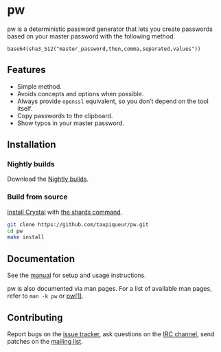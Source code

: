 # pw

pw is a deterministic password generator that lets you
create passwords based on your master password with the following method.

```
base64(sha3_512("master_password,then,comma,separated,values"))
```

## Features

- Simple method.
- Avoids concepts and options when possible.
- Always provide `openssl` equivalent, so you don’t depend on the tool itself.
- Copy passwords to the clipboard.
- Show typos in your master password.

## Installation

### Nightly builds

Download the [Nightly builds].

[Nightly builds]: https://github.com/taupiqueur/pw/releases/nightly

### Build from source

[Install Crystal] with [the shards command].

[Install Crystal]: https://crystal-lang.org/install/
[The shards command]: https://crystal-lang.org/reference/master/the_shards_command/

``` sh
git clone https://github.com/taupiqueur/pw.git
cd pw
make install
```

## Documentation

See the [manual] for setup and usage instructions.

[Manual]: docs/manual.md

pw is also documented via man pages.
For a list of available man pages,
refer to `man -k pw` or [pw(1)].

[pw(1)]: https://taupiqueur.github.io/pw/pw.1.html

## Contributing

Report bugs on the [issue tracker],
ask questions on the [IRC channel],
send patches on the [mailing list].

[Issue tracker]: https://github.com/taupiqueur/pw/issues
[IRC channel]: https://web.libera.chat/gamja/#taupiqueur
[Mailing list]: https://github.com/taupiqueur/pw/pulls
